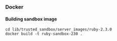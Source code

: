 ### Docker

#### Building sandbox image

```
cd lib/trusted_sandbox/server_images/ruby-2.3.0
docker build -t ruby-sandbox-230 .
```

